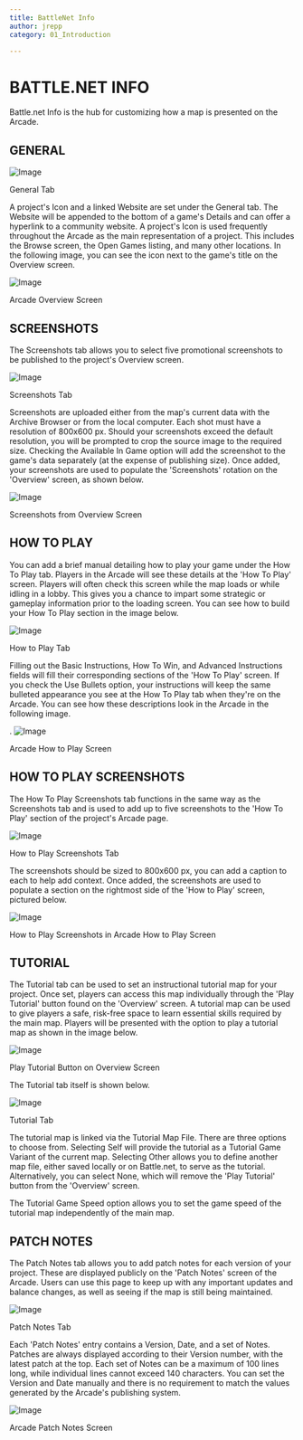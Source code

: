 ```yaml
---
title: BattleNet Info
author: jrepp
category: 01_Introduction

---
```

BATTLE.NET INFO
===============

Battle.net Info is the hub for customizing how a map is presented on the
Arcade.

GENERAL
-------

![Image](./011_BattleNet_Info/image1.png)

General Tab

A project's Icon and a linked Website are set under the General tab. The
Website will be appended to the bottom of a game's Details and can offer
a hyperlink to a community website. A project's Icon is used frequently
throughout the Arcade as the main representation of a project. This
includes the Browse screen, the Open Games listing, and many other
locations. In the following image, you can see the icon next to the
game's title on the Overview screen.

![Image](./011_BattleNet_Info/image2.png)

Arcade Overview Screen

SCREENSHOTS
-----------

The Screenshots tab allows you to select five promotional screenshots to
be published to the project's Overview screen.

![Image](./011_BattleNet_Info/image3.png)

Screenshots Tab

Screenshots are uploaded either from the map's current data with the
Archive Browser or from the local computer. Each shot must have a
resolution of 800x600 px. Should your screenshots exceed the default
resolution, you will be prompted to crop the source image to the
required size. Checking the Available In Game option will add the
screenshot to the game's data separately (at the expense of publishing
size). Once added, your screenshots are used to populate the
'Screenshots' rotation on the 'Overview' screen, as shown below.

![Image](./011_BattleNet_Info/image4.png)

Screenshots from Overview Screen

HOW TO PLAY
-----------

You can add a brief manual detailing how to play your game under the How
To Play tab. Players in the Arcade will see these details at the 'How To
Play' screen. Players will often check this screen while the map loads
or while idling in a lobby. This gives you a chance to impart some
strategic or gameplay information prior to the loading screen. You can
see how to build your How To Play section in the image below.

![Image](./011_BattleNet_Info/image5.png)

How to Play Tab

Filling out the Basic Instructions, How To Win, and Advanced
Instructions fields will fill their corresponding sections of the 'How
To Play' screen. If you check the Use Bullets option, your instructions
will keep the same bulleted appearance you see at the How To Play tab
when they're on the Arcade. You can see how these descriptions look in
the Arcade in the following image.

. ![Image](./011_BattleNet_Info/image6.png)

Arcade How to Play Screen

HOW TO PLAY SCREENSHOTS
-----------------------

The How To Play Screenshots tab functions in the same way as the
Screenshots tab and is used to add up to five screenshots to the 'How To
Play' section of the project's Arcade page.

![Image](./011_BattleNet_Info/image7.png)

How to Play Screenshots Tab

The screenshots should be sized to 800x600 px, you can add a caption to
each to help add context. Once added, the screenshots are used to
populate a section on the rightmost side of the 'How to Play' screen,
pictured below.

![Image](./011_BattleNet_Info/image8.png)

How to Play Screenshots in Arcade How to Play Screen

TUTORIAL
--------

The Tutorial tab can be used to set an instructional tutorial map for
your project. Once set, players can access this map individually through
the 'Play Tutorial' button found on the 'Overview' screen. A tutorial
map can be used to give players a safe, risk-free space to learn
essential skills required by the main map. Players will be presented
with the option to play a tutorial map as shown in the image below.

![Image](./011_BattleNet_Info/image9.png)

Play Tutorial Button on Overview Screen

The Tutorial tab itself is shown below.

![Image](./011_BattleNet_Info/image10.png)

Tutorial Tab

The tutorial map is linked via the Tutorial Map File. There are three
options to choose from. Selecting Self will provide the tutorial as a
Tutorial Game Variant of the current map. Selecting Other allows you to
define another map file, either saved locally or on Battle.net, to serve
as the tutorial. Alternatively, you can select None, which will remove
the 'Play Tutorial' button from the 'Overview' screen.

The Tutorial Game Speed option allows you to set the game speed of the
tutorial map independently of the main map.

PATCH NOTES
-----------

The Patch Notes tab allows you to add patch notes for each version of
your project. These are displayed publicly on the 'Patch Notes' screen
of the Arcade. Users can use this page to keep up with any important
updates and balance changes, as well as seeing if the map is still being
maintained.

![Image](./011_BattleNet_Info/image11.png)

Patch Notes Tab

Each 'Patch Notes' entry contains a Version, Date, and a set of Notes.
Patches are always displayed according to their Version number, with the
latest patch at the top. Each set of Notes can be a maximum of 100 lines
long, while individual lines cannot exceed 140 characters. You can set
the Version and Date manually and there is no requirement to match the
values generated by the Arcade's publishing system.

![Image](./011_BattleNet_Info/image12.png)

Arcade Patch Notes Screen

